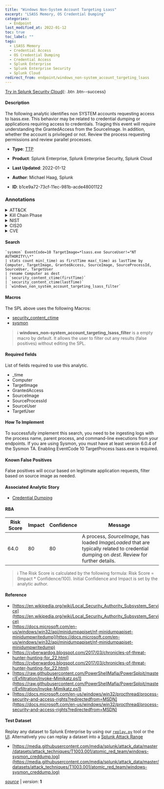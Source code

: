 ```yaml
---
title: "Windows Non-System Account Targeting Lsass"
excerpt: "LSASS Memory, OS Credential Dumping"
categories:
  - Endpoint
last_modified_at: 2022-01-12
toc: true
toc_label: ""
tags:
  - LSASS Memory
  - Credential Access
  - OS Credential Dumping
  - Credential Access
  - Splunk Enterprise
  - Splunk Enterprise Security
  - Splunk Cloud
redirect_from: endpoint/windows_non-system_account_targeting_lsass
---
```




[Try in Splunk Security Cloud](https://www.splunk.com/en_us/cyber-security.html){: .btn .btn--success}

#### Description

The following analytic identifies non SYSTEM accounts requesting access to lsass.exe. This behavior may be related to credential dumping or applications requiring access to credentials. Triaging this event will require understanding the GrantedAccess from the SourceImage. In addition, whether the account is privileged or not. Review the process requesting permissions and review parallel processes.

- **Type**: [TTP](https://github.com/splunk/security_content/wiki/Detection-Analytic-Types)
- **Product**: Splunk Enterprise, Splunk Enterprise Security, Splunk Cloud

- **Last Updated**: 2022-01-12
- **Author**: Michael Haag, Splunk
- **ID**: b1ce9a72-73cf-11ec-981b-acde48001122

### Annotations
<details>
  <summary>ATT&CK</summary>

<div markdown="1">

#### [ATT&CK](https://attack.mitre.org/)

| ID          | Technique   | Tactic         |
| ----------- | ----------- |--------------- |
| [T1003.001](https://attack.mitre.org/techniques/T1003/001/) | LSASS Memory | Credential Access |

| [T1003](https://attack.mitre.org/techniques/T1003/) | OS Credential Dumping | Credential Access |

</div>
</details>


<details>
  <summary>Kill Chain Phase</summary>

<div markdown="1">

* Actions on Objectives


</div>
</details>


<details>
  <summary>NIST</summary>

<div markdown="1">

* DE.AE
* DE.CM



</div>
</details>

<details>
  <summary>CIS20</summary>

<div markdown="1">



</div>
</details>

<details>
  <summary>CVE</summary>

<div markdown="1">


</div>
</details>


#### Search

```
`sysmon` EventCode=10 TargetImage=*lsass.exe SourceUser!="NT AUTHORITY\\*" 
| stats count min(_time) as firstTime max(_time) as lastTime by Computer, TargetImage, GrantedAccess, SourceImage, SourceProcessId, SourceUser, TargetUser 
| rename Computer as dest 
| `security_content_ctime(firstTime)`
| `security_content_ctime(lastTime)` 
| `windows_non_system_account_targeting_lsass_filter`
```

#### Macros
The SPL above uses the following Macros:
* [security_content_ctime](https://github.com/splunk/security_content/blob/develop/macros/security_content_ctime.yml)
* [sysmon](https://github.com/splunk/security_content/blob/develop/macros/sysmon.yml)

> :information_source:
> **windows_non-system_account_targeting_lsass_filter** is a empty macro by default. It allows the user to filter out any results (false positives) without editing the SPL.



#### Required fields
List of fields required to use this analytic.
* _time
* Computer
* TargetImage
* GrantedAccess
* SourceImage
* SourceProcessId
* SourceUser
* TargetUser



#### How To Implement
To successfully implement this search, you need to be ingesting logs with the process name, parent process, and command-line executions from your endpoints. If you are using Sysmon, you must have at least version 6.0.4 of the Sysmon TA. Enabling EventCode 10 TargetProcess lsass.exe is required.
#### Known False Positives
False positives will occur based on legitimate application requests, filter based on source image as needed.

#### Associated Analytic Story
* [Credential Dumping](/stories/credential_dumping)




#### RBA

| Risk Score  | Impact      | Confidence   | Message      |
| ----------- | ----------- |--------------|--------------|
| 64.0 | 80 | 80 | A process, $SourceImage$, has loaded $ImageLoaded$ that are typically related to credential dumping on $dest$. Review for further details. |


> :information_source:
> The Risk Score is calculated by the following formula: Risk Score = (Impact * Confidence/100). Initial Confidence and Impact is set by the analytic author.


#### Reference

* [https://en.wikipedia.org/wiki/Local_Security_Authority_Subsystem_Service](https://en.wikipedia.org/wiki/Local_Security_Authority_Subsystem_Service)
* [https://docs.microsoft.com/en-us/windows/win32/api/minidumpapiset/nf-minidumpapiset-minidumpwritedump](https://docs.microsoft.com/en-us/windows/win32/api/minidumpapiset/nf-minidumpapiset-minidumpwritedump)
* [https://cyberwardog.blogspot.com/2017/03/chronicles-of-threat-hunter-hunting-for_22.html](https://cyberwardog.blogspot.com/2017/03/chronicles-of-threat-hunter-hunting-for_22.html)
* [https://raw.githubusercontent.com/PowerShellMafia/PowerSploit/master/Exfiltration/Invoke-Mimikatz.ps1](https://raw.githubusercontent.com/PowerShellMafia/PowerSploit/master/Exfiltration/Invoke-Mimikatz.ps1)
* [https://docs.microsoft.com/en-us/windows/win32/procthread/process-security-and-access-rights?redirectedfrom=MSDN](https://docs.microsoft.com/en-us/windows/win32/procthread/process-security-and-access-rights?redirectedfrom=MSDN)



#### Test Dataset
Replay any dataset to Splunk Enterprise by using our [`replay.py`](https://github.com/splunk/attack_data#using-replaypy) tool or the [UI](https://github.com/splunk/attack_data#using-ui).
Alternatively you can replay a dataset into a [Splunk Attack Range](https://github.com/splunk/attack_range#replay-dumps-into-attack-range-splunk-server)

* [https://media.githubusercontent.com/media/splunk/attack_data/master/datasets/attack_techniques/T1003.001/atomic_red_team/windows-sysmon_creddump.log](https://media.githubusercontent.com/media/splunk/attack_data/master/datasets/attack_techniques/T1003.001/atomic_red_team/windows-sysmon_creddump.log)



[*source*](https://github.com/splunk/security_content/tree/develop/detections/endpoint/windows_non-system_account_targeting_lsass.yml) \| *version*: **1**